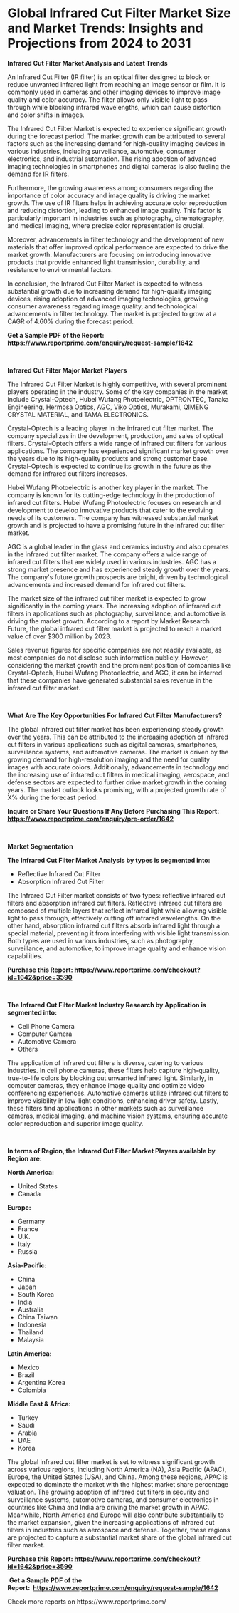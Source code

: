 <p><h1>Global Infrared Cut Filter Market Size and Market Trends: Insights and Projections from 2024 to 2031</h1></p><p><strong>Infrared Cut Filter Market Analysis and Latest Trends</strong></p>
<p><p>An Infrared Cut Filter (IR filter) is an optical filter designed to block or reduce unwanted infrared light from reaching an image sensor or film. It is commonly used in cameras and other imaging devices to improve image quality and color accuracy. The filter allows only visible light to pass through while blocking infrared wavelengths, which can cause distortion and color shifts in images.</p><p>The Infrared Cut Filter Market is expected to experience significant growth during the forecast period. The market growth can be attributed to several factors such as the increasing demand for high-quality imaging devices in various industries, including surveillance, automotive, consumer electronics, and industrial automation. The rising adoption of advanced imaging technologies in smartphones and digital cameras is also fueling the demand for IR filters.</p><p>Furthermore, the growing awareness among consumers regarding the importance of color accuracy and image quality is driving the market growth. The use of IR filters helps in achieving accurate color reproduction and reducing distortion, leading to enhanced image quality. This factor is particularly important in industries such as photography, cinematography, and medical imaging, where precise color representation is crucial.</p><p>Moreover, advancements in filter technology and the development of new materials that offer improved optical performance are expected to drive the market growth. Manufacturers are focusing on introducing innovative products that provide enhanced light transmission, durability, and resistance to environmental factors.</p><p>In conclusion, the Infrared Cut Filter Market is expected to witness substantial growth due to increasing demand for high-quality imaging devices, rising adoption of advanced imaging technologies, growing consumer awareness regarding image quality, and technological advancements in filter technology. The market is projected to grow at a CAGR of 4.60% during the forecast period.</p></p>
<p><strong>Get a Sample PDF of the Report:&nbsp; <a href="https://www.reportprime.com/enquiry/request-sample/1642">https://www.reportprime.com/enquiry/request-sample/1642</a></strong></p>
<p>&nbsp;</p>
<p><strong>Infrared Cut Filter Major Market Players</strong></p>
<p><p>The Infrared Cut Filter Market is highly competitive, with several prominent players operating in the industry. Some of the key companies in the market include Crystal-Optech, Hubei Wufang Photoelectric, OPTRONTEC, Tanaka Engineering, Hermosa Optics, AGC, Viko Optics, Murakami, QIMENG CRYSTAL MATERIAL, and TAMA ELECTRONICS.</p><p>Crystal-Optech is a leading player in the infrared cut filter market. The company specializes in the development, production, and sales of optical filters. Crystal-Optech offers a wide range of infrared cut filters for various applications. The company has experienced significant market growth over the years due to its high-quality products and strong customer base. Crystal-Optech is expected to continue its growth in the future as the demand for infrared cut filters increases.</p><p>Hubei Wufang Photoelectric is another key player in the market. The company is known for its cutting-edge technology in the production of infrared cut filters. Hubei Wufang Photoelectric focuses on research and development to develop innovative products that cater to the evolving needs of its customers. The company has witnessed substantial market growth and is projected to have a promising future in the infrared cut filter market.</p><p>AGC is a global leader in the glass and ceramics industry and also operates in the infrared cut filter market. The company offers a wide range of infrared cut filters that are widely used in various industries. AGC has a strong market presence and has experienced steady growth over the years. The company's future growth prospects are bright, driven by technological advancements and increased demand for infrared cut filters.</p><p>The market size of the infrared cut filter market is expected to grow significantly in the coming years. The increasing adoption of infrared cut filters in applications such as photography, surveillance, and automotive is driving the market growth. According to a report by Market Research Future, the global infrared cut filter market is projected to reach a market value of over $300 million by 2023.</p><p>Sales revenue figures for specific companies are not readily available, as most companies do not disclose such information publicly. However, considering the market growth and the prominent position of companies like Crystal-Optech, Hubei Wufang Photoelectric, and AGC, it can be inferred that these companies have generated substantial sales revenue in the infrared cut filter market.</p></p>
<p>&nbsp;</p>
<p><strong>What Are The Key Opportunities For Infrared Cut Filter Manufacturers?</strong></p>
<p><p>The global infrared cut filter market has been experiencing steady growth over the years. This can be attributed to the increasing adoption of infrared cut filters in various applications such as digital cameras, smartphones, surveillance systems, and automotive cameras. The market is driven by the growing demand for high-resolution imaging and the need for quality images with accurate colors. Additionally, advancements in technology and the increasing use of infrared cut filters in medical imaging, aerospace, and defense sectors are expected to further drive market growth in the coming years. The market outlook looks promising, with a projected growth rate of X% during the forecast period.</p></p>
<p><strong>Inquire or Share Your Questions If Any Before Purchasing This Report: <a href="https://www.reportprime.com/enquiry/pre-order/1642">https://www.reportprime.com/enquiry/pre-order/1642</a></strong></p>
<p>&nbsp;</p>
<p><strong>Market Segmentation</strong></p>
<p><strong>The Infrared Cut Filter Market Analysis by types is segmented into:</strong></p>
<p><ul><li>Reflective Infrared Cut Filter</li><li>Absorption Infrared Cut Filter</li></ul></p>
<p><p>The Infrared Cut Filter market consists of two types: reflective infrared cut filters and absorption infrared cut filters. Reflective infrared cut filters are composed of multiple layers that reflect infrared light while allowing visible light to pass through, effectively cutting off infrared wavelengths. On the other hand, absorption infrared cut filters absorb infrared light through a special material, preventing it from interfering with visible light transmission. Both types are used in various industries, such as photography, surveillance, and automotive, to improve image quality and enhance vision capabilities.</p></p>
<p><strong>Purchase this Report:&nbsp;<a href="https://www.reportprime.com/checkout?id=1642&price=3590">https://www.reportprime.com/checkout?id=1642&price=3590</a></strong></p>
<p>&nbsp;</p>
<p><strong>The Infrared Cut Filter Market Industry Research by Application is segmented into:</strong></p>
<p><ul><li>Cell Phone Camera</li><li>Computer Camera</li><li>Automotive Camera</li><li>Others</li></ul></p>
<p><p>The application of infrared cut filters is diverse, catering to various industries. In cell phone cameras, these filters help capture high-quality, true-to-life colors by blocking out unwanted infrared light. Similarly, in computer cameras, they enhance image quality and optimize video conferencing experiences. Automotive cameras utilize infrared cut filters to improve visibility in low-light conditions, enhancing driver safety. Lastly, these filters find applications in other markets such as surveillance cameras, medical imaging, and machine vision systems, ensuring accurate color reproduction and superior image quality.</p></p>
<p>&nbsp;</p>
<p><strong>In terms of Region, the Infrared Cut Filter Market Players available by Region are:</strong></p>
<p>
    <p> <strong> North America: </strong>
        <ul>
            <li>United States</li>
            <li>Canada</li>
        </ul>
        </p> 
    <p> <strong> Europe: </strong>
        <ul>
            <li>Germany</li>
            <li>France</li>
            <li>U.K.</li>
            <li>Italy</li>
            <li>Russia</li>
        </ul>
        </p> 
    <p> <strong> Asia-Pacific: </strong>
        <ul>
            <li>China</li>
            <li>Japan</li>
            <li>South Korea</li>
            <li>India</li>
            <li>Australia</li>
            <li>China Taiwan</li>
            <li>Indonesia</li>
            <li>Thailand</li>
            <li>Malaysia</li>
        </ul>
        </p> 
    <p> <strong> Latin America: </strong>
        <ul>
            <li>Mexico</li>
            <li>Brazil</li>
            <li>Argentina Korea</li>
            <li>Colombia</li>
        </ul>
        </p> 
    <p> <strong> Middle East & Africa: </strong>
        <ul>
            <li>Turkey</li>
            <li>Saudi</li>
            <li>Arabia</li>
            <li>UAE</li>
            <li>Korea</li>
        </ul>
    </p>
    </p>
<p><p>The global infrared cut filter market is set to witness significant growth across various regions, including North America (NA), Asia Pacific (APAC), Europe, the United States (USA), and China. Among these regions, APAC is expected to dominate the market with the highest market share percentage valuation. The growing adoption of infrared cut filters in security and surveillance systems, automotive cameras, and consumer electronics in countries like China and India are driving the market growth in APAC. Meanwhile, North America and Europe will also contribute substantially to the market expansion, given the increasing applications of infrared cut filters in industries such as aerospace and defense. Together, these regions are projected to capture a substantial market share of the global infrared cut filter market.</p></p>
<p><strong>Purchase this Report: <a href="https://www.reportprime.com/checkout?id=1642&price=3590">https://www.reportprime.com/checkout?id=1642&price=3590</a></strong></p>
<p>&nbsp;<strong>Get a Sample PDF of the Report:&nbsp;&nbsp;<a href="https://www.reportprime.com/enquiry/request-sample/1642">https://www.reportprime.com/enquiry/request-sample/1642</a></strong></p>
<p><strong></strong></p>
<p>Check more reports on https://www.reportprime.com/</p>